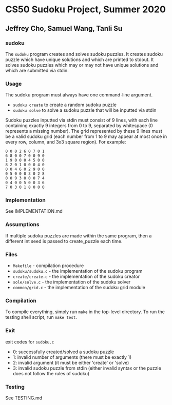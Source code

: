 # CS50 Sudoku Project, Summer 2020
## Jeffrey Cho, Samuel Wang, Tanli Su

### sudoku

The `sudoku` program creates and solves sudoku puzzles. It creates sudoku puzzle which have unique solutions and which are printed to stdout. It solves sudoku puzzles which may or may not have unique solutions and which are submitted via stdin.

### Usage

The sudoku program must always have one command-line argument.
* `sudoku create` to create a random sudoku puzzle
* `sudoku solve` to solve a sudoku puzzle that will be inputted via stdin

Sudoku puzzles inputted via stdin must consist of 9 lines, with each line containing exactly 9 integers from 0 to 9, separated by whitespace (0 represents a missing number). The grid represented by these 9 lines must be a valid sudoku grid (each number from 1 to 9 may appear at most once in every row, column, and 3x3 square region). For example:

```
0 0 0 2 6 0 7 0 1
6 8 0 0 7 0 0 9 0
1 9 0 0 0 4 5 0 0
8 2 0 1 0 0 0 4 0
0 0 4 6 0 2 9 0 0
0 5 0 0 0 3 0 2 8
0 0 9 3 0 0 0 7 4
0 4 0 0 5 0 0 3 6
7 0 3 0 1 8 0 0 0
```

### Implementation

See IMPLEMENTATION.md

### Assumptions

If multiple sudoku puzzles are made within the same program, then a different int seed is passed to create_puzzle each time.

### Files

* `Makefile` - compilation procedure
* `sudoku/sudoku.c` - the implementation of the sudoku program
* `create/create.c` - the implementation of the sudoku creator
* `sole/solve.c` - the implementation of the sudoku solver
* `common/grid.c` - the implementation of the sudoku grid module

### Compilation

To compile everything, simply run `make` in the top-level directory. To run the testing shell script, run `make test`.

### Exit

exit codes for `sudoku.c`
* 0: successfully created/solved a sudoku puzzle
* 1: invalid number of arguments (there must be exactly 1)
* 2: invalid argument (it must be either 'create' or 'solve)
* 3: invalid sudoku puzzle from stdin (either invalid syntax or the puzzle does not follow the rules of sudoku)

### Testing

See TESTING.md
